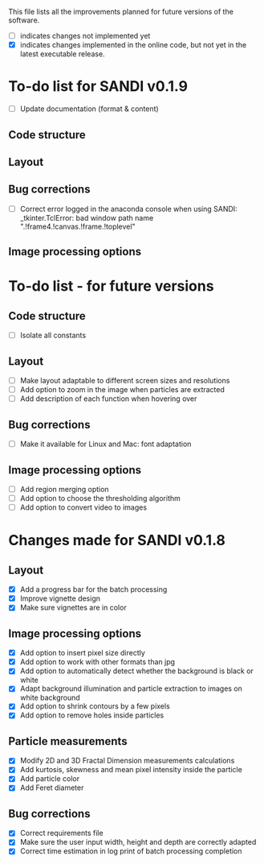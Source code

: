 This file lists all the improvements planned for future versions of the software. 
- [ ] indicates changes not implemented yet
- [x] indicates changes implemented in the online code, but not yet in the latest executable release.

# To-do list for SANDI v0.1.9

- [ ] Update documentation (format & content)

## Code structure
## Layout
## Bug corrections
- [ ] Correct error logged in the anaconda console when using SANDI: _tkinter.TclError: bad window path name ".!frame4.!canvas.!frame.!toplevel"

## Image processing options

# To-do list - for future versions

## Code structure
- [ ] Isolate all constants
      
## Layout
- [ ] Make layout adaptable to different screen sizes and resolutions
- [ ] Add option to zoom in the image when particles are extracted
- [ ] Add description of each function when hovering over

## Bug corrections
- [ ] Make it available for Linux and Mac: font adaptation

## Image processing options
- [ ] Add region merging option
- [ ] Add option to choose the thresholding algorithm
- [ ] Add option to convert video to images

# Changes made for SANDI v0.1.8

## Layout
- [x] Add a progress bar for the batch processing
- [x] Improve vignette design
- [x] Make sure vignettes are in color

## Image processing options
- [x] Add option to insert pixel size directly
- [x] Add option to work with other formats than jpg
- [x] Add option to automatically detect whether the background is black or white
- [x] Adapt background illumination and particle extraction to images on white background
- [x] Add option to shrink contours by a few pixels
- [x] Add option to remove holes inside particles

## Particle measurements
- [x] Modify 2D and 3D Fractal Dimension measurements calculations
- [x] Add kurtosis, skewness and mean pixel intensity inside the particle
- [x] Add particle color
- [x] Add Feret diameter

## Bug corrections
- [x] Correct requirements file
- [x] Make sure the user input width, height and depth are correctly adapted
- [x] Correct time estimation in log print of batch processing completion
